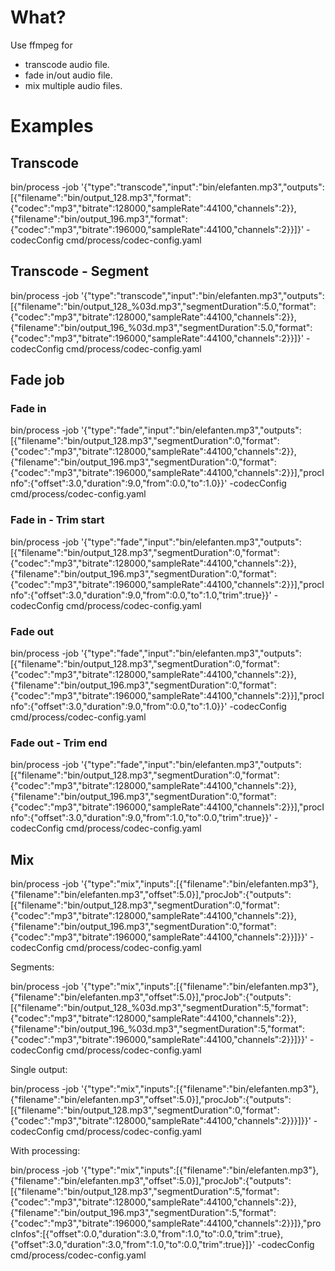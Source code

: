 # What?

Use ffmpeg for
- transcode audio file.
- fade in/out audio file.
- mix multiple audio files.

# Examples

## Transcode

bin/process -job '{"type":"transcode","input":"bin/elefanten.mp3","outputs":[{"filename":"bin/output_128.mp3","format":{"codec":"mp3","bitrate":128000,"sampleRate":44100,"channels":2}},{"filename":"bin/output_196.mp3","format":{"codec":"mp3","bitrate":196000,"sampleRate":44100,"channels":2}}]}' -codecConfig cmd/process/codec-config.yaml

## Transcode - Segment

bin/process -job '{"type":"transcode","input":"bin/elefanten.mp3","outputs":[{"filename":"bin/output_128_%03d.mp3","segmentDuration":5.0,"format":{"codec":"mp3","bitrate":128000,"sampleRate":44100,"channels":2}},{"filename":"bin/output_196_%03d.mp3","segmentDuration":5.0,"format":{"codec":"mp3","bitrate":196000,"sampleRate":44100,"channels":2}}]}' -codecConfig cmd/process/codec-config.yaml

## Fade job

### Fade in

bin/process -job '{"type":"fade","input":"bin/elefanten.mp3","outputs":[{"filename":"bin/output_128.mp3","segmentDuration":0,"format":{"codec":"mp3","bitrate":128000,"sampleRate":44100,"channels":2}},{"filename":"bin/output_196.mp3","segmentDuration":0,"format":{"codec":"mp3","bitrate":196000,"sampleRate":44100,"channels":2}}],"procInfo":{"offset":3.0,"duration":9.0,"from":0.0,"to":1.0}}' -codecConfig cmd/process/codec-config.yaml

### Fade in - Trim start

bin/process -job '{"type":"fade","input":"bin/elefanten.mp3","outputs":[{"filename":"bin/output_128.mp3","segmentDuration":0,"format":{"codec":"mp3","bitrate":128000,"sampleRate":44100,"channels":2}},{"filename":"bin/output_196.mp3","segmentDuration":0,"format":{"codec":"mp3","bitrate":196000,"sampleRate":44100,"channels":2}}],"procInfo":{"offset":3.0,"duration":9.0,"from":0.0,"to":1.0,"trim":true}}' -codecConfig cmd/process/codec-config.yaml

### Fade out

bin/process -job '{"type":"fade","input":"bin/elefanten.mp3","outputs":[{"filename":"bin/output_128.mp3","segmentDuration":0,"format":{"codec":"mp3","bitrate":128000,"sampleRate":44100,"channels":2}},{"filename":"bin/output_196.mp3","segmentDuration":0,"format":{"codec":"mp3","bitrate":196000,"sampleRate":44100,"channels":2}}],"procInfo":{"offset":3.0,"duration":9.0,"from":0.0,"to":1.0}}' -codecConfig cmd/process/codec-config.yaml

### Fade out - Trim end

bin/process -job '{"type":"fade","input":"bin/elefanten.mp3","outputs":[{"filename":"bin/output_128.mp3","segmentDuration":0,"format":{"codec":"mp3","bitrate":128000,"sampleRate":44100,"channels":2}},{"filename":"bin/output_196.mp3","segmentDuration":0,"format":{"codec":"mp3","bitrate":196000,"sampleRate":44100,"channels":2}}],"procInfo":{"offset":3.0,"duration":9.0,"from":1.0,"to":0.0,"trim":true}}' -codecConfig cmd/process/codec-config.yaml

## Mix

bin/process -job '{"type":"mix","inputs":[{"filename":"bin/elefanten.mp3"},{"filename":"bin/elefanten.mp3","offset":5.0}],"procJob":{"outputs":[{"filename":"bin/output_128.mp3","segmentDuration":0,"format":{"codec":"mp3","bitrate":128000,"sampleRate":44100,"channels":2}},{"filename":"bin/output_196.mp3","segmentDuration":0,"format":{"codec":"mp3","bitrate":196000,"sampleRate":44100,"channels":2}}]}}' -codecConfig cmd/process/codec-config.yaml

Segments:

bin/process -job '{"type":"mix","inputs":[{"filename":"bin/elefanten.mp3"},{"filename":"bin/elefanten.mp3","offset":5.0}],"procJob":{"outputs":[{"filename":"bin/output_128_%03d.mp3","segmentDuration":5,"format":{"codec":"mp3","bitrate":128000,"sampleRate":44100,"channels":2}},{"filename":"bin/output_196_%03d.mp3","segmentDuration":5,"format":{"codec":"mp3","bitrate":196000,"sampleRate":44100,"channels":2}}]}}' -codecConfig cmd/process/codec-config.yaml

Single output:

bin/process -job '{"type":"mix","inputs":[{"filename":"bin/elefanten.mp3"},{"filename":"bin/elefanten.mp3","offset":5.0}],"procJob":{"outputs":[{"filename":"bin/output_128.mp3","segmentDuration":0,"format":{"codec":"mp3","bitrate":128000,"sampleRate":44100,"channels":2}}}]}}' -codecConfig cmd/process/codec-config.yaml

With processing:

bin/process -job '{"type":"mix","inputs":[{"filename":"bin/elefanten.mp3"},{"filename":"bin/elefanten.mp3","offset":5.0}],"procJob":{"outputs":[{"filename":"bin/output_128.mp3","segmentDuration":5,"format":{"codec":"mp3","bitrate":128000,"sampleRate":44100,"channels":2}},{"filename":"bin/output_196.mp3","segmentDuration":5,"format":{"codec":"mp3","bitrate":196000,"sampleRate":44100,"channels":2}}]},"procInfos":[{"offset":0.0,"duration":3.0,"from":1.0,"to":0.0,"trim":true},{"offset":3.0,"duration":3.0,"from":1.0,"to":0.0,"trim":true}]}' -codecConfig cmd/process/codec-config.yaml
